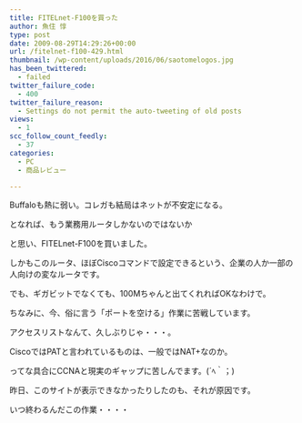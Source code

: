 ```yaml
---
title: FITELnet-F100を買った
author: 魚住 惇
type: post
date: 2009-08-29T14:29:26+00:00
url: /fitelnet-f100-429.html
thumbnail: /wp-content/uploads/2016/06/saotomelogos.jpg
has_been_twittered:
  - failed
twitter_failure_code:
  - 400
twitter_failure_reason:
  - Settings do not permit the auto-tweeting of old posts
views:
  - 1
scc_follow_count_feedly:
  - 37
categories:
  - PC
  - 商品レビュー

---
```

Buffaloも熱に弱い。コレガも結局はネットが不安定になる。</p> 

となれば、もう業務用ルータしかないのではないか</p> 

と思い、FITELnet-F100を買いました。

<!--more-->

しかもこのルータ、ほぼCiscoコマンドで設定できるという、企業の人か一部の人向けの変なルータです。

でも、ギガビットでなくても、100Mちゃんと出てくれればOKなわけで。</p> 

ちなみに、今、俗に言う「ポートを空ける」作業に苦戦しています。</p> 

アクセスリストなんて、久しぶりじゃ・・・。</p> 

CiscoではPATと言われているものは、一般ではNAT+なのか。</p> 

ってな具合にCCNAと現実のギャップに苦しんでます。(´ﾍ｀；)</p> 

昨日、このサイトが表示できなかったりしたのも、それが原因です。</p> 

いつ終わるんだこの作業・・・・